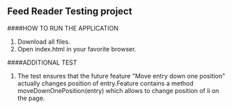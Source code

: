 ## Feed Reader Testing project

####HOW TO RUN THE APPLICATION

1. Download all files.
2. Open index.html in your favorite browser.

####ADDITIONAL TEST

1. The test ensures that the future feature "Move entry down one position" actually changes position of entry.Feature contains a method moveDownOnePosition(entry) which allows to change position of li on the page.